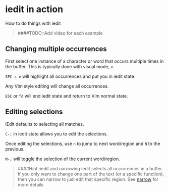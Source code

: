 # iedit in action

How to do things with iedit

> ####TODO::Add video for each example


## Changing multiple occurrences

First select one instance of a character or word that occurs multiple times in the buffer.  This is typically done with visual mode, `v`.

`SPC s e` will highlight all occurrences and put you in iedit state.

Any Vim style editing will change all occurrences.

`ESC` or `fd` will end iedit state and return to Vim normal state.


## Editing selections

IEdit defaults to selecting all matches.

`C-;` in iedit state allows you to edit the selections.

Once editing the selections, use `n` to jump to next word/region and `N` to the previous.

`M-;` will toggle the selection of the current word/region.


> ####Hint::iedit and narrowing
> iedit selects all occurrences in a buffer.  If you only want to change one part of the text (or a specific function), then you can narrow to just edit that specific region.
> See [narrow](narrow.md) for more details
